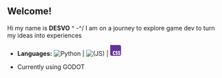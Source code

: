 ## Welcome!

Hi my name is **DESVO** ^ -^/
I am on a journey to explore game dev to turn my ideas into experiences

- **Languages:**
  <img src="https://img.icons8.com/color/48/000000/python.png" alt="Python" width="25"/> | <img src="https://img.icons8.com/color/48/000000/javascript--v1.png" alt="(JS)" width="25"/> | <img src="https://github.com/CSS-Next/logo.css/blob/main/primary/css.png?raw=true" width="25"/>

- Currently using GODOT
